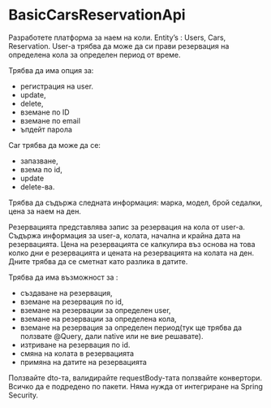 # BasicCarsReservationApi

Разработете платформа за наем на кoли.
Entity’s : Users, Cars, Reservation.
User-a трябва да може да си прави резервация на определена кола за определен период от време.

Трябва да има опция за:
 -    регистрация на user.
 -    update,
 -    delete,
 -    вземане по ID
 -    вземане по email
 -    ъпдейт парола

Car трябва да може да се:
 -   запазване,
 -   взема по id,
 -   update
 -   delete-ва.

Трябва да съдържа следната информация: марка, модел, брой седалки, цена за наем на ден.

Резервацията представлява запис за резервация на кола от user-a. Съдържа информация за user-a, колата, начална и крайна дата на резервацията.
Цена на резервацията се калкулира въз основа на това колко дни е резервацията и цената на резервацията на колата на ден.
Дните трябва да се сметнат като разлика в датите.

Трябва да има възможност за :
-	 създаване на резервация, 
-	 вземане на резервация по id,
-	 вземане на резервации за определен user,
-	 вземане на резервации за определена кола, 
-	 вземане на резервация за определен период(тук ще трябва да ползвате @Query, дали native или не вие решавате).
-	 изтриване на резервация по id.
-  смяна на колата в резервацията
-  примяна на датите на резервацията

Ползвайте dto-та, валидирайте requestBody-тата ползвайте конвертори. Всичко да е подредено по пакети.
Няма нужда от интегриране на Spring Security.
